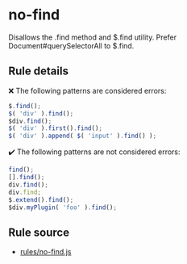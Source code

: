 # no-find

Disallows the .find method and $.find utility. Prefer Document#querySelectorAll to $.find.

## Rule details

❌ The following patterns are considered errors:
```js
$.find();
$( 'div' ).find();
$div.find();
$( 'div' ).first().find();
$( 'div' ).append( $( 'input' ).find() );
```

✔️ The following patterns are not considered errors:
```js
find();
[].find();
div.find();
div.find;
$.extend().find();
$div.myPlugin( 'foo' ).find();
```
## Rule source

* [rules/no-find.js](../rules/no-find.js)
